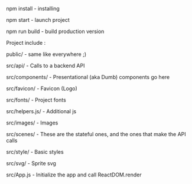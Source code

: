 npm install - installing

npm start 	    - launch project

npm run build 	- build production version


Project include :

public/ 		- same like everywhere ;)

src/api/ 		- Calls to a backend API

src/components/	- Presentational (aka Dumb) components go here

src/favicon/    - Favicon (Logo)

src/fonts/      - Project fonts

src/helpers.js/ - Additional js

src/images/		- Images

src/scenes/		- These are the stateful ones, and the ones that make the API calls

src/style/   	- Basic styles

src/svg/ 		- Sprite svg

src/App.js  	- Initialize the app and call ReactDOM.render
